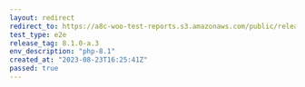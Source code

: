 ```yaml
---
layout: redirect
redirect_to: https://a8c-woo-test-reports.s3.amazonaws.com/public/release/8.1.0-a.3/php-8.1/e2e/index.html
test_type: e2e
release_tag: 8.1.0-a.3
env_description: "php-8.1"
created_at: "2023-08-23T16:25:41Z"
passed: true
---
```

